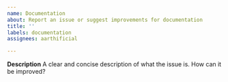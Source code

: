 ```yaml
---
name: Documentation
about: Report an issue or suggest improvements for documentation
title: ''
labels: documentation
assignees: aarthificial

---
```


**Description**
A clear and concise description of what the issue is.
How can it be improved?
